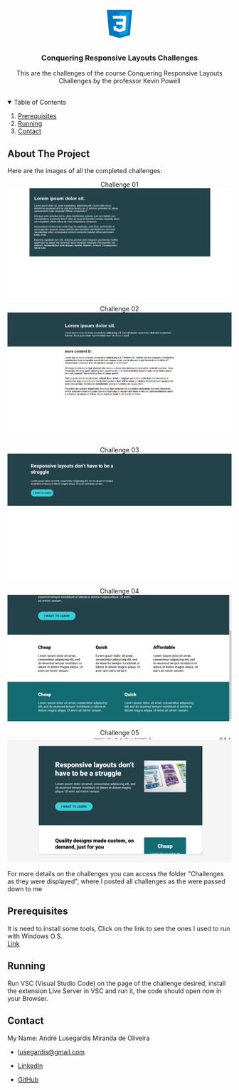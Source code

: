 <!-- PROJECT LOGO -->
<br />
<p align="center">
  <a href="https://github.com/othneildrew/Best-README-Template">
    <img src="_README.md/logo.png" alt="Logo" width="80" height="80">
  </a>

  <h3 align="center">Conquering Responsive Layouts Challenges</h3>

  <p align="center">
    This are the challenges of the course Conquering Responsive Layouts Challenges by the professor Kevin Powell
    <br />
    <br />
  </p>
</p>



<!-- TABLE OF CONTENTS -->
<details open="open">
  <summary>Table of Contents</summary>
  <ol>
    <li><a href="#prerequisites">Prerequisites</a></li>
    <li><a href="#running">Running</a></li>
    <li><a href="#contact">Contact</a></li>
  </ol>
</details>



<!-- ABOUT THE PROJECT -->
## About The Project

<p>Here are the images of all the completed challenges:</p>

<p align="center">
  Challenge 01
  <img src="_README.md/Completed/challenge01.png">
</p>
<p align="center">
  Challenge 02
  <img src="_README.md/Completed/challenge02.png">
</p>
<p align="center">
  Challenge 03
  <img src="_README.md/Completed/challenge03.png">
</p>
<p align="center">
  Challenge 04
  <img src="_README.md/Completed/challenge04.png">
</p>
<p align="center">
  Challenge 05
  <img src="_README.md/Completed/challenge05.png">
</p>

<p>For more details on the challenges you can access the folder "Challenges as they were displayed", where I posted all challenges as the were passed down to me</p>

## Prerequisites
It is need to install some tools, Click on the link to see the ones I used to run with Windows O.S.
<br/>
[Link](https://github.com/MestreALMO/React-Requires-To-Run-Windows-)


## Running

Run VSC (Visual Studio Code) on the page of the challenge desired, install the extension Live Server in VSC and run it, the code should open now in your Browser.


## Contact

My Name: André Lusegardis Miranda de Oliveira

  * lusegardis@gmail.com

  * [LinkedIn](https://www.linkedin.com/in/andr%C3%A9-lusegardis/)

  * [GitHub](https://github.com/MestreALMO)
